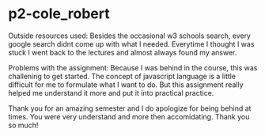 # p2-cole_robert


Outside resources used: Besides the occasional w3 schools search, every google search didnt come up with what I needed. Everytime I thought I was stuck I went back to the lectures and almost always found my answer.

Problems with the assignment: Because I was behind in the course, this was challening to get started. The concept of javascript language is a little difficult for me to formulate what I want to do. But this assignment really helped me understand it more and put it into practical practice.

Thank you for an amazing semester and I do apologize for being behind at times. You were very understand and more then accomidating. Thank you so much!